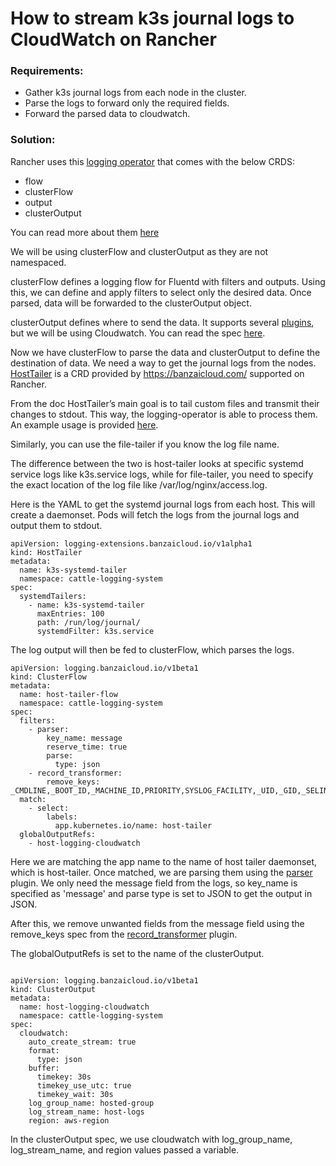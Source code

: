 #   How to stream k3s journal logs to CloudWatch on Rancher

### Requirements:

 - Gather k3s journal logs from each node in the cluster.
 - Parse the logs to forward only the required fields.
 - Forward the parsed data to cloudwatch.

### Solution:

Rancher uses this [logging operator](https://kube-logging.github.io/docs/) that comes with the below CRDS:
 
 - flow
 - clusterFlow
 - output
 - clusterOutput

You can read more about them [here](https://kube-logging.github.io/docs/configuration/)

We will be using clusterFlow and clusterOutput as they are not namespaced.

clusterFlow defines a logging flow for Fluentd with filters and outputs. Using this, we can define and apply filters to select only the desired data. Once parsed, data will be forwarded to the clusterOutput object.

clusterOutput defines where to send the data. It supports several [plugins](https://banzaicloud.com/docs/one-eye/logging-operator/plugins/outputs/), but we will be using Cloudwatch. You can read the spec [here](https://banzaicloud.com/docs/one-eye/logging-operator/plugins/outputs/cloudwatch/).


Now we have clusterFlow to parse the data and clusterOutput to define the destination of data. We need a way to get the journal logs from the nodes. [HostTailer](https://banzaicloud.com/docs/one-eye/logging-operator/configuration/crds/extensions/) is a CRD provided by https://banzaicloud.com/ supported on Rancher.

From the doc HostTailer’s main goal is to tail custom files and transmit their changes to stdout. This way, the logging-operator is able to process them. An example usage is provided [here](https://banzaicloud.com/docs/one-eye/logging-operator/configuration/extensions/kubernetes-host-tailer/).

Similarly, you can use the file-tailer if you know the log file name. 

The difference between the two is host-tailer looks at specific systemd service logs like k3s.service logs, while for file-tailer, you need to specify the exact location of the log file like /var/log/nginx/access.log. 

Here is the YAML to get the systemd journal logs from each host. This will create a daemonset. Pods will fetch the logs from the journal logs and output them to stdout.

```SHELL
apiVersion: logging-extensions.banzaicloud.io/v1alpha1
kind: HostTailer
metadata:
  name: k3s-systemd-tailer
  namespace: cattle-logging-system
spec:
  systemdTailers:
    - name: k3s-systemd-tailer
      maxEntries: 100
      path: /run/log/journal/
      systemdFilter: k3s.service
```

The log output will then be fed to clusterFlow, which parses the logs.

```SHELL
apiVersion: logging.banzaicloud.io/v1beta1
kind: ClusterFlow
metadata:
  name: host-tailer-flow
  namespace: cattle-logging-system
spec:
  filters:
    - parser:
        key_name: message
        reserve_time: true
        parse:
          type: json
    - record_transformer:
        remove_keys: _CMDLINE,_BOOT_ID,_MACHINE_ID,PRIORITY,SYSLOG_FACILITY,_UID,_GID,_SELINUX_CONTEXT,_SYSTEMD_SLICE,_CAP_EFFECTIVE,_TRANSPORT,_SYSTEMD_CGROUP,_SYSTEMD_INVOCATION_ID,_STREAM_ID,SYSLOG_IDENTIFIER,_COMM,_EXE
  match:
    - select: 
        labels:
          app.kubernetes.io/name: host-tailer
  globalOutputRefs:
    - host-logging-cloudwatch
```

Here we are matching the app name to the name of host tailer daemonset, which is host-tailer. Once matched, we are parsing them using the [parser](https://docs.fluentd.org/filter/parser) plugin. We only need the message field from the logs, so key_name is specified as 'message' and parse type is set to JSON to get the output in JSON.

After this, we remove unwanted fields from the message field using the remove_keys spec from the [record_transformer](https://docs.fluentd.org/filter/record_transformer) plugin.

The globalOutputRefs is set to the name of the clusterOutput. 

```SHELL

apiVersion: logging.banzaicloud.io/v1beta1
kind: ClusterOutput
metadata:
  name: host-logging-cloudwatch
  namespace: cattle-logging-system
spec:
  cloudwatch:
    auto_create_stream: true
    format:
      type: json
    buffer:
      timekey: 30s
      timekey_use_utc: true
      timekey_wait: 30s
    log_group_name: hosted-group
    log_stream_name: host-logs
    region: aws-region

```

In the clusterOutput spec, we use cloudwatch with log_group_name, log_stream_name, and region values passed a variable.
